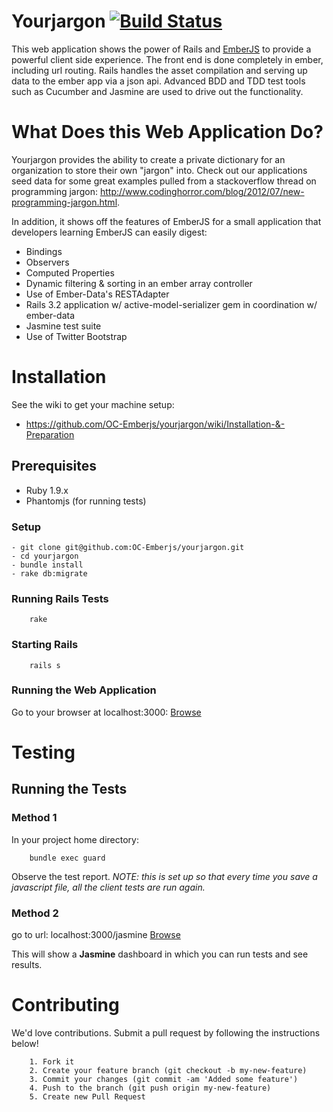 # Yourjargon [![Build Status](https://secure.travis-ci.org/oc-emberjs/yourjargon.png?branch=develop)](http://travis-ci.org/oc-emberjs/yourjargon)

This web application shows the power of Rails and [EmberJS](http://emberjs.com) to provide a powerful client side experience.  The front end is done completely in ember, including url routing.  Rails handles the asset compilation and serving up data to the ember app via a json api.  Advanced BDD and TDD test tools such as Cucumber and Jasmine are used to drive out the functionality.

# What Does this Web Application Do?

Yourjargon provides the ability to create a private dictionary for an organization to store their own "jargon" into.  Check out our applications seed data for some great examples pulled from a stackoverflow thread on programming jargon:  http://www.codinghorror.com/blog/2012/07/new-programming-jargon.html.
	
In addition, it shows off the features of EmberJS for a small application that developers learning EmberJS can easily digest:

 * Bindings
 * Observers
 * Computed Properties
 * Dynamic filtering & sorting in an ember array controller
 * Use of Ember-Data's RESTAdapter
 * Rails 3.2 application w/ active-model-serializer gem in coordination w/ ember-data
 * Jasmine test suite
 * Use of Twitter Bootstrap

# Installation

See the wiki to get your machine setup:

 * https://github.com/OC-Emberjs/yourjargon/wiki/Installation-&-Preparation

## Prerequisites

 * Ruby 1.9.x
 * Phantomjs (for running tests)

### Setup

	- git clone git@github.com:OC-Emberjs/yourjargon.git
	- cd yourjargon
	- bundle install
	- rake db:migrate

### Running Rails Tests

		rake

### Starting Rails

		rails s

### Running the Web Application

Go to your browser at localhost:3000:
[Browse](http://localhost:3000/)

# Testing

## Running the Tests

### Method 1

In your project home directory:

		bundle exec guard

Observe the test report. *NOTE: this is set up so that every time you save a javascript file,
all the client tests are run again.*

### Method 2

go to url: localhost:3000/jasmine
[Browse](http://localhost:3000/jasmine)

This will show a **Jasmine** dashboard in which you can run tests and see results.

# Contributing

We'd love contributions.  Submit a pull request by following the instructions below!

		1. Fork it
		2. Create your feature branch (git checkout -b my-new-feature)
		3. Commit your changes (git commit -am 'Added some feature')
		4. Push to the branch (git push origin my-new-feature)
		5. Create new Pull Request

